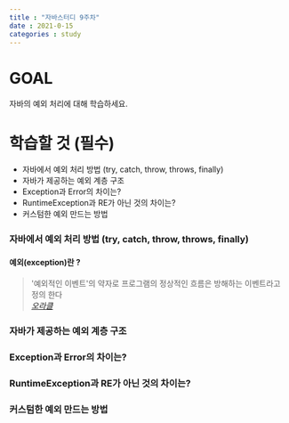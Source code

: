 ```yaml
---
title : "자바스터디 9주차"
date : 2021-0-15
categories : study
--- 
```



# GOAL
자바의 예외 처리에 대해 학습하세요.

# 학습할 것 (필수)
+ 자바에서 예외 처리 방법 (try, catch, throw, throws, finally)
+ 자바가 제공하는 예외 계층 구조
+ Exception과 Error의 차이는?
+ RuntimeException과 RE가 아닌 것의 차이는?
+ 커스텀한 예외 만드는 방법


### 자바에서 예외 처리 방법 (try, catch, throw, throws, finally)

#### 예외(exception)란 ?
> '예외적인 이벤트'의 약자로 프로그램의 정상적인 흐름은 방해하는 이벤트라고 정의 한다   
> _[오라클](https://docs.oracle.com/javase/tutorial/essential/exceptions/definition.html)_



### 자바가 제공하는 예외 계층 구조
### Exception과 Error의 차이는?
### RuntimeException과 RE가 아닌 것의 차이는?
### 커스텀한 예외 만드는 방법
